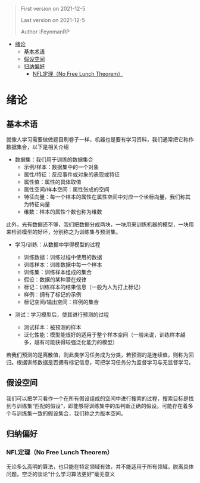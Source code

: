> First version on 2021-12-5
>
>Last version on 2021-12-5
>
>Author :FeynmanRP

- [绪论](#绪论)
  - [基本术语](#基本术语)
  - [假设空间](#假设空间)
  - [归纳偏好](#归纳偏好)
    - [NFL定理（No Free Lunch Theorem）](#nfl定理no-free-lunch-theorem)

# 绪论

## 基本术语
就像人学习需要做做题目刷卷子一样，机器也是要有学习资料，我们通常把它称作数据集合，以下是相关介绍

* 数据集：我们用于训练的数据集合
  * 示例/样本：数据集中的一个对象
  * 属性/特征：反应事件或对象的表现或特征
  * 属性值：属性的具体取值
  * 属性空间/样本空间：属性张成的空间
  * 特征向量：每一个样本的属性在属性空间中对应一个坐标向量，我们称其为特征向量
  * 维数：样本的属性个数也称为维数
  
  
此外，光有数据还不够，我们把数据分成两块，一块用来训练机器的模型，一块用来检验模型的好坏，分别称之为训练集与预测集。


* 学习/训练：从数据中学得模型的过程
  * 训练数据：训练过程中使用的数据
  * 训练样本：训练数据中每一个样本
  * 训练集：训练样本组成的集合
  * 假设：数据的某种潜在规律
  * 标记：训练样本的结果信息（一般为人为打上标记）
  * 样例：拥有了标记的示例
  * 标记空间/输出空间：样例的集合
  

* 测试：学习模型后，使其进行预测的过程
  * 测试样本：被预测的样本
  * 泛化性能：模型能很好的适用于整个样本空间（一般来说，训练样本越多，越有可能获得较强泛化能力的模型）

若我们预测的是离散值，则此类学习任务成为分类，若预测的是连续值，则称为回归。根据训练数据是否拥有标记信息，可把学习任务分为监督学习与无监督学习。

## 假设空间
我们可以把学习看作一个在所有假设组成的空间中进行搜索的过程，搜索目标是找到与训练集“匹配的假设”，即能够将训练集中的瓜判断正确的假设。可能存在着多个与训练集一致的假设集合，我们称之为版本空间。

## 归纳偏好
### NFL定理（No Free Lunch Theorem）
无论多么高明的算法，也只能在特定领域有效，并不能适用于所有领域。脱离具体问题，空泛的谈论“什么学习算法更好”毫无意义


